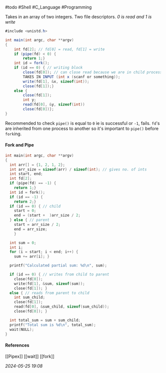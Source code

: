 #todo #Shell #C_Language #Programming 

Takes in an array of two integers. Two file descriptors. _0 is read and 1 is write_

```C#
#include <unistd.h>

int main(int argc, char **argv)
{
	int fd[2]; // fd[0] = read, fd[1] = write
	if (pipe(fd) < 0) {
		return 1;}
	int id = fork();
	if (id == 0) { // writing block
		close(fd[0]); // can close read because we are in child process
		TAKES IN INPUT (int x (scanf or something));
		write(fd[1], &x, sizeof(int));
		close(fd[1]);}
	else {
		close(fd[1]);
		int y;
		read(fd[0], &y, sizeof(int))
		close(fd[0])};
}
```

Recommended to check `pipe()` is equal to `0` ie is successful or `-1`, fails.
`fd`'s are inherited from one process to another so it's important to `pipe()` before `fork`ing.
#### Fork and Pipe
```C
int main(int argc, char **argv)
{
  int arr[] = {1, 2, 1, 2};
  int arr_size = sizeof(arr) / sizeof(int); // gives no. of ints
  int start, end;
  int fd[2];
  if (pipe(fd) == -1) {
    return 1;}
  int id = fork();
  if (id == -1) {
    return 2;}
  if (id == 0) { // child
    start = 0;
    end = (start +  )arr_size / 2;
  } else { // parent
    start = arr_size / 2;
    end = arr_size;
    }

  int sum = 0;
  int i;
  for (i = start; i < end; i++) {
    sum += arr[i]; }

  printf("Calculated partial sum: %d\n", sum);

  if (id == 0) { // writes from child to parent
    close(fd[0]);
    write(fd[1], &sum, sizeof(sum));
    close(fd[1]); }
  else { // reads from parent to child
    int sum_child;
    close(fd[1]);
    read(fd[0], &sum_child, sizeof(sum_child));
    close(fd[0]); }

  int total_sum = sum + sum_child;
  printf("Total sum is %d\n", total_sum);
  wait(NULL);
}
```
#### References
[[Pipex]] [[wait]] [[fork]]

_2024-05-25 19:08_